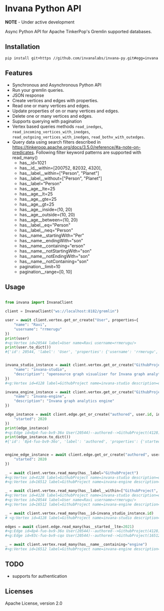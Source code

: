 # Invana Python API

**NOTE** - Under active development

Async Python API for Apache TinkerPop's Gremlin supported databases.

## Installation
```shell
pip install git+https //github.com/invanalabs/invana-py.git#egg=invana
```
## Features

- Synchronous and Asynchronous Python API
- Run your gremlin queries.
- JSON response
- Create vertices and edges with properties.
- Read one or many vertices and edges.
- Update properties of on or many vertices and edges.
- Delete one or many vertices and edges.
- Supports querying with pagination
- Vertex based queries methods `read_inedges`, `read_incoming_vertices_with_inedges`,
  `read_outgoing_vertices_with_inedges`, `read_bothv_with_outedges`.
- Query data using search filters described in https://tinkerpop.apache.org/docs/3.5.0/reference/#a-note-on-predicates. Following filter keyword patterns are supported with read_many()
  - has__id=1021
  - has__id__within=[200752, 82032, 4320], 
  - has__label__within=["Person", "Planet"]
  - has__label__without=["Person", "Planet"]
  - has__label="Person"
  - has__age__lte=25
  - has__age__lt=25
  - has__age__gte=25
  - has__age__gt=25
  - has__age__inside=(10, 20)
  - has__age__outside=(10, 20)
  - has__age__between=(10, 20)
  - has__label__eq="Person"
  - has__label__neq="Person"
  - has__name__startingWith="Per"
  - has__name__endingWith="son"
  - has__name__containing="erson"
  - has__name__notStartingWith="son"
  - has__name__notEndingWith="son"
  - has__name__notContaining="son"
  - pagination__limit=10
  - pagination__range=[0, 10]

## Usage

```python

from invana import InvanaClient

client = InvanaClient("ws://localhost:8182/gremlin")

user = await client.vertex.get_or_create("User", properties={
    "name": "Ravi",
    "username": "rrmerugu"
})
print(user)
#<g:Vertex id=20544 label=User name=Ravi username=rrmerugu/>
print(user.to_dict())
#{'id': 20544, 'label': 'User', 'properties': {'username': 'rrmerugu', 'name': 'Ravi'}}


invana_studio_instance = await client.vertex.get_or_create("GithubProject", properties={
    "name": "invana-studio",
    "description": "opensource graph visualiser for Invana graph analytics engine"
})
#<g:Vertex id=4128 label=GithubProject name=invana-studio description=opensource graph visualiser for Invana graph analytics engine/>

invana_engine_instance = await client.vertex.get_or_create("GithubProject", properties={
    "name": "invana-engine",
    "description": "Invana graph analytics engine"
})

edge_instance = await client.edge.get_or_create("authored", user.id, invana_studio_instance.id, properties={
    "started": 2020
})
print(edge_instance)
#<g:Edge id=8p4-fuo-bv9-36o User(20544)--authored-->GithubProject(4128) started=2020/>
print(edge_instance.to_dict())
#{'id': '8p4-fuo-bv9-36o', 'label': 'authored', 'properties': {'started': 2020}, 'inv_label': 'GithubProject', 'inv': 4128, 'outv_label': 'User', 'outv': 4128}


engine_edge_instance = await client.edge.get_or_create("authored", user.id, invana_engine_instance.id, properties={
    "started": 2020
})
    
_ = await client.vertex.read_many(has__label="GithubProject")
#<g:Vertex id=4128 label=GithubProject name=invana-studio description=opensource graph visualiser for Invana graph analytics engine/>
#<g:Vertex id=16512 label=GithubProject name=invana-engine description=Invana graph analytics engine/>

_ = await client.vertex.read_many(has__label__within=["GithubProject", "User"])
#<g:Vertex id=4128 label=GithubProject name=invana-studio description=opensource graph visualiser for Invana graph analytics engine/>
#<g:Vertex id=20544 label=User name=Ravi username=rrmerugu/>
#<g:Vertex id=16512 label=GithubProject name=invana-engine description=Invana graph analytics engine/>

_ = await client.vertex.read_many(has__id=invana_studio_instance.id)
# <g:Vertex id=4128 label=GithubProject name=invana-studio description=opensource graph visualiser for Invana graph analytics engine/>

edges = await client.edge.read_many(has__started__lte=2021)
#<g:Edge id=8p4-fuo-bv9-36o User(20544)--authored-->GithubProject(4128) started=2020/>
#<g:Edge id=93c-fuo-bv9-cqo User(20544)--authored-->GithubProject(16512) started=2020/>

_ = await client.vertex.read_many(has__name__containing="engine")
#<g:Vertex id=16512 label=GithubProject name=invana-engine description=Invana graph analytics engine/>

```
## TODO
  - supports for authentication

## Licenses

Apache License, version 2.0


